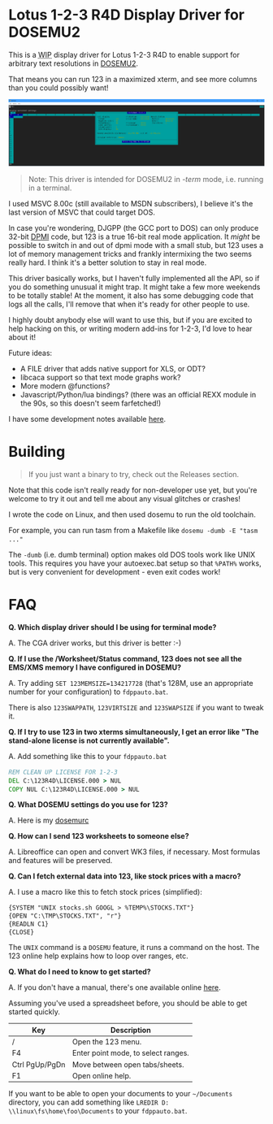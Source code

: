 # Lotus 1-2-3 R4D Display Driver for DOSEMU2

This is a <abbr title="Work in Progress">WIP</abbr> display driver for
Lotus 1-2-3 R4D to enable support for arbitrary text resolutions in
[DOSEMU2](https://github.com/dosemu2/dosemu2).

That means you can run 123 in a maximized xterm, and see more columns than
you could possibly want!

![screenshot](screenshot.png)

> Note: This driver is intended for DOSEMU2 in *-term* mode, i.e. running in a terminal.

I used MSVC 8.00c (still available to MSDN subscribers), I believe it's the
last version of MSVC that could target DOS.

In case you're wondering, DJGPP (the GCC port to DOS) can only produce 32-bit
[DPMI](https://en.wikipedia.org/wiki/DOS_Protected_Mode_Interface) code, but
123 is a true 16-bit real mode application. It *might* be possible to switch in
and out of dpmi mode with a small stub, but 123 uses a lot of memory management
tricks and frankly intermixing the two seems really hard. I think it's a better
solution to stay in real mode.

This driver basically works, but I haven't fully implemented all the API, so if you
do something unusual it might trap. It might take a few more weekends to be totally
stable! At the moment, it also has some debugging code that logs all the calls,
I'll remove that when it's ready for other people to use.

I highly doubt anybody else will want to use this, but if you are excited
to help hacking on this, or writing modern add-ins for 1-2-3, I'd love to hear
about it!

Future ideas:

- A FILE driver that adds native support for XLS, or ODT?
- libcaca support so that text mode graphs work?
- More modern @functions?
- Javascript/Python/lua bindings? (there was an official REXX module in the 90s, so this doesn't seem farfetched!)

I have some development notes available
[here](https://lock.cmpxchg8b.com/lotus123.html).

# Building

> If you just want a binary to try, check out the Releases section.

Note that this code isn't really ready for non-developer use yet, but you're
welcome to try it out and tell me about any visual glitches or crashes!

I wrote the code on Linux, and then used dosemu to run the old toolchain.

For example, you can run tasm from a Makefile like `dosemu -dumb -E "tasm ..."`

The `-dumb` (i.e. dumb terminal) option makes old DOS tools work like UNIX
tools. This requires you have your autoexec.bat setup so that `%PATH%` works,
but is very convenient for development - even exit codes work!

# FAQ

**Q. Which display driver should I be using for terminal mode?**

A. The CGA driver works, but this driver is better :-)

**Q. If I use the /Worksheet/Status command, 123 does not see all the EMS/XMS memory I have configured in DOSEMU?**

A. Try adding `SET 123MEMSIZE=134217728` (that's 128M, use an appropriate number for your configuration) to `fdppauto.bat`.

There is also `123SWAPPATH`, `123VIRTSIZE` and `123SWAPSIZE` if you want to tweak it.

**Q. If I try to use 123 in two xterms simultaneously, I get an error like "The stand-alone license is not currently available".**

A. Add something like this to your `fdppauto.bat`

```bat
REM CLEAN UP LICENSE FOR 1-2-3
DEL C:\123R4D\LICENSE.000 > NUL
COPY NUL C:\123R4D\LICENSE.000 > NUL
```

**Q. What DOSEMU settings do you use for 123?**

A. Here is my [dosemurc](https://lock.cmpxchg8b.com/files/dosemurc)

**Q. How can I send 123 worksheets to someone else?**

A. Libreoffice can open and convert WK3 files, if necessary. Most formulas and features will be preserved.


**Q. Can I fetch external data into 123, like stock prices with a macro?**

A. I use a macro like this to fetch stock prices (simplified):

```
{SYSTEM "UNIX stocks.sh GOOGL > %TEMP%\STOCKS.TXT"}
{OPEN "C:\TMP\STOCKS.TXT", "r"}
{READLN C1}
{CLOSE}
```

The `UNIX` command is a `DOSEMU` feature, it runs a command on the host. The 123 online help explains how to loop over ranges, etc.

**Q. What do I need to know to get started?**

A. If you don't have a manual, there's one available online [here](https://archive.org/details/lotus-1-2-3-release-3.1-reference/).

Assuming you've used a spreadsheet before, you should be able to get started quickly.

| Key | Description |
| --- | ------------|
|  /  | Open the 123 menu.
| F4  | Enter point mode, to select ranges.
| Ctrl PgUp/PgDn | Move between open tabs/sheets.
| F1  | Open online help.

If you want to be able to open your documents to your `~/Documents` directory, you can add something like
`LREDIR D: \\linux\fs\home\foo\Documents` to your `fdppauto.bat`.
